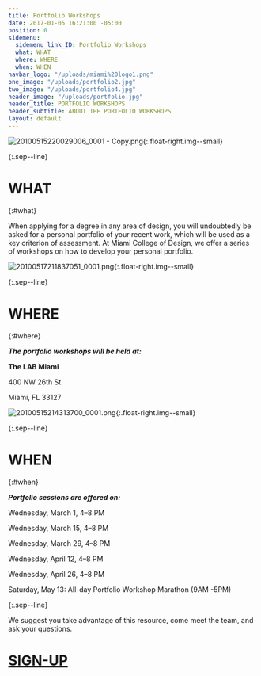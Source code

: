 ```yaml
---
title: Portfolio Workshops
date: 2017-01-05 16:21:00 -05:00
position: 0
sidemenu:
  sidemenu_link_ID: Portfolio Workshops
  what: WHAT
  where: WHERE
  when: WHEN
navbar_logo: "/uploads/miami%20logo1.png"
one_image: "/uploads/portfolio2.jpg"
two_image: "/uploads/portfolio4.jpg"
header_image: "/uploads/portfolio.jpg"
header_title: PORTFOLIO WORKSHOPS
header_subtitle: ABOUT THE PORTFOLIO WORKSHOPS
layout: default
---
```


![20100515220029006_0001 - Copy.png](/uploads/20100515220029006_0001%20-%20Copy.png){:.float-right.img--small}

{:.sep--line}

# WHAT
{:#what}

When applying for a degree in any area of design, you will undoubtedly be asked for a personal portfolio of your recent work, which will be used as a key criterion of assessment. At Miami College of Design, we offer a series of workshops on how to develop your personal portfolio.

![20100517211837051_0001.png](/uploads/20100517211837051_0001.png){:.float-right.img--small}

{:.sep--line}

# WHERE
{:#where}

***The portfolio workshops will be held at:***

**The LAB Miami**

400 NW 26th St.

Miami, FL 33127

![20100515214313700_0001.png](/uploads/20100515214313700_0001.png){:.float-right.img--small}

{:.sep--line}


# WHEN
{:#when}

***Portfolio sessions are offered on:***

Wednesday, March 1, 4–8 PM

Wednesday, March 15, 4–8 PM

Wednesday, March 29, 4–8 PM

Wednesday, April 12, 4–8 PM

Wednesday, April 26, 4–8 PM


Saturday, May 13: All-day Portfolio Workshop Marathon
(9AM -5PM)



{:.sep--line}


We suggest you take advantage of this resource, come meet the team, and ask your questions.

# [SIGN-UP](http://twitter.us13.list-manage1.com/subscribe?u=22ea9a71440103660b3899d3f&id=d788a70a98)